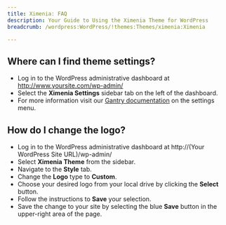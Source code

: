 ```yaml
---
title: Ximenia: FAQ
description: Your Guide to Using the Ximenia Theme for WordPress
breadcrumb: /wordpress:WordPress/!themes:Themes/ximenia:Ximenia

---
```


Where can I find theme settings?
-----
* Log in to the WordPress administrative dashboard at http://www.yoursite.com/wp-admin/
* Select the **Ximenia Settings** sidebar tab on the left of the dashboard.
* For more information visit our [Gantry documentation](http://gantry-framework.org/documentation/wordpress/configure/) on the settings menu.

How do I change the logo?
-----

* Log in to the WordPress administrative dashboard at http://(Your WordPress Site URL)/wp-admin/
* Select **Ximenia Theme** from the sidebar.
* Navigate to the **Style** tab.
* Change the **Logo** type to **Custom**.
* Choose your desired logo from your local drive by clicking the **Select** button.
* Follow the instructions to **Save** your selection.
* Save the change to your site by selecting the blue **Save** button in the upper-right area of the page.

[gantry]: http://gantry-framework.org/documentation/wordpress/configure/